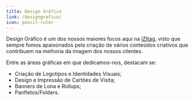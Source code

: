 ```yaml
---
title: Design Gráfico
link: /designgrafico/
icon: pencil-ruler
---
```

Design Gráfico é um dos nossos maiores focos aqui na [IZItag](/), visto que sempre fomos apaixonados pela criação de vários conteúdos criativos que contribuem na melhoria da imagem dos nossos clientes.

Entre as áreas gráficas em que dedicamos-nos, destacam se:

- Criação de Logotipos e Identidades Visuais;
- Design e Impressão de Cartões de Visita;
- Banners de Lona e Rollups;
- Panfletos/Folders.
